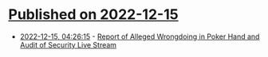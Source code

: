 # [Published on 2022-12-15](index.md)

* [2022-12-15, 04:26:15](https://news.ycombinator.com/item?id=33995183) - [Report of Alleged Wrongdoing in Poker Hand and Audit of Security Live Stream](https://hustlercasinolive.com/j4report/)
